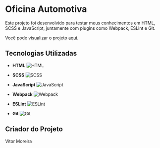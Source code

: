 # Oficina Automotiva

Este projeto foi desenvolvido para testar meus conhecimentos em HTML, SCSS e JavaScript, juntamente com plugins como Webpack, ESLint e Git.

Você pode visualizar o projeto [aqui](https://devitor0.github.io/Oficina-Automotiva/).

## Tecnologias Utilizadas

- **HTML**
  ![HTML](https://img.icons8.com/color/48/000000/html-5.png)
  
- **SCSS**
  ![SCSS](https://img.icons8.com/color/48/000000/sass.png)
  
- **JavaScript**
  ![JavaScript](https://img.icons8.com/color/48/000000/javascript.png)
  
- **Webpack**
  ![Webpack](https://img.icons8.com/color/48/000000/webpack.png)
  
- **ESLint**
  ![ESLint](https://img.icons8.com/color/48/000000/eslint.png)
  
- **Git**
  ![Git](https://img.icons8.com/color/48/000000/git.png)

## Criador do Projeto

Vitor Moreira
